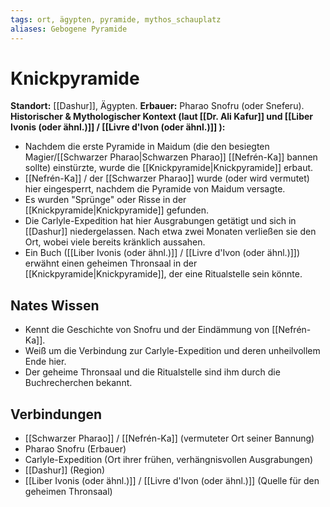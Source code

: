 ```yaml
---
tags: ort, ägypten, pyramide, mythos_schauplatz
aliases: Gebogene Pyramide
---
```

# Knickpyramide

**Standort:** [[Dashur]], Ägypten.
**Erbauer:** Pharao Snofru (oder Sneferu).
**Historischer & Mythologischer Kontext (laut [[Dr. Ali Kafur]] und [[Liber Ivonis (oder ähnl.)]] / [[Livre d'Ivon (oder ähnl.)]] ):**
*   Nachdem die erste Pyramide in Maidum (die den besiegten Magier/[[Schwarzer Pharao|Schwarzen Pharao]] [[Nefrén-Ka]] bannen sollte) einstürzte, wurde die [[Knickpyramide|Knickpyramide]] erbaut.
*   [[Nefrén-Ka]] / der [[Schwarzer Pharao]] wurde (oder wird vermutet) hier eingesperrt, nachdem die Pyramide von Maidum versagte.
*   Es wurden "Sprünge" oder Risse in der [[Knickpyramide|Knickpyramide]] gefunden.
*   Die Carlyle-Expedition hat hier Ausgrabungen getätigt und sich in [[Dashur]] niedergelassen. Nach etwa zwei Monaten verließen sie den Ort, wobei viele bereits kränklich aussahen.
*   Ein Buch ([[Liber Ivonis (oder ähnl.)]] / [[Livre d'Ivon (oder ähnl.)]]) erwähnt einen geheimen Thronsaal in der [[Knickpyramide|Knickpyramide]], der eine Ritualstelle sein könnte.

## Nates Wissen
*   Kennt die Geschichte von Snofru und der Eindämmung von [[Nefrén-Ka]].
*   Weiß um die Verbindung zur Carlyle-Expedition und deren unheilvollem Ende hier.
*   Der geheime Thronsaal und die Ritualstelle sind ihm durch die Buchrecherchen bekannt.

## Verbindungen
*   [[Schwarzer Pharao]] / [[Nefrén-Ka]] (vermuteter Ort seiner Bannung)
*   Pharao Snofru (Erbauer)
*   Carlyle-Expedition (Ort ihrer frühen, verhängnisvollen Ausgrabungen)
*   [[Dashur]] (Region)
*   [[Liber Ivonis (oder ähnl.)]] / [[Livre d'Ivon (oder ähnl.)]] (Quelle für den geheimen Thronsaal)